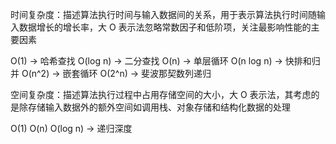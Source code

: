 时间复杂度：描述算法执行时间与输入数据间的关系，用于表示算法执行时间随输入数据增长的增长率，大 O 表示法忽略常数因子和低阶项，关注最影响性能的主要因素

O(1) -> 哈希查找
O(log n) -> 二分查找
O(n) -> 单层循环
O(n log n) -> 快排和归并
O(n^2) -> 嵌套循环
O(2^n) -> 斐波那契数列递归

空间复杂度：描述算法执行过程中占用存储空间的大小，大 O 表示法，其考虑的是除存储输入数据外的额外空间如调用栈、对象存储和结构化数据的处理

O(1)
O(n)
O(log n) -> 递归深度
